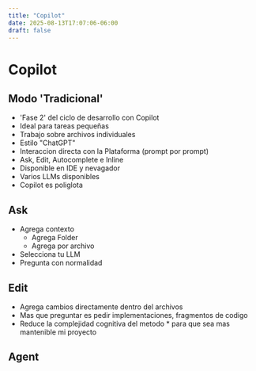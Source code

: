 ```yaml
---
title: "Copilot"
date: 2025-08-13T17:07:06-06:00
draft: false
---
```


# Copilot

## Modo 'Tradicional'
* 'Fase 2' del ciclo de desarrollo con Copilot
* Ideal para tareas pequeñas
* Trabajo sobre archivos individuales
* Estilo "ChatGPT"
* Interaccion directa con la Plataforma (prompt por prompt)
* Ask, Edit, Autocomplete e Inline
* Disponible en IDE y nevagador
* Varios LLMs disponibles
* Copilot es poliglota

## Ask
* Agrega contexto
    - Agrega Folder
    - Agrega por archivo
* Selecciona tu LLM
* Pregunta con normalidad

## Edit
* Agrega cambios directamente dentro del archivos
* Mas que preguntar es pedir implementaciones, fragmentos de codigo
* Reduce la complejidad cognitiva del metodo * para que sea mas mantenible mi proyecto

## Agent
